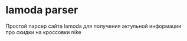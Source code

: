 # lamoda parser
Простой парсер сайта lamoda для получения актульной информации про скидки на кроссовки nike
